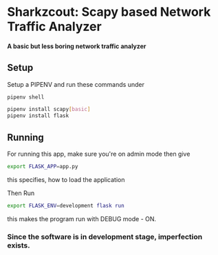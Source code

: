 # Sharkzcout: Scapy based Network Traffic Analyzer
 #### A basic but less boring network traffic analyzer
 
 ## Setup
 
 Setup a PIPENV and run these commands under
 
 ```sh
 pipenv shell
 ```
 
 ```sh
pipenv install scapy[basic]
pipenv install flask
```
## Running

For running this app, make sure you're on admin mode 
then give 

```sh
export FLASK_APP=app.py
```
this specifies, how to load the application

Then Run 
```sh
export FLASK_ENV=development flask run
```
this makes the program run with DEBUG mode - ON.

### Since the software is in development stage, imperfection exists.
